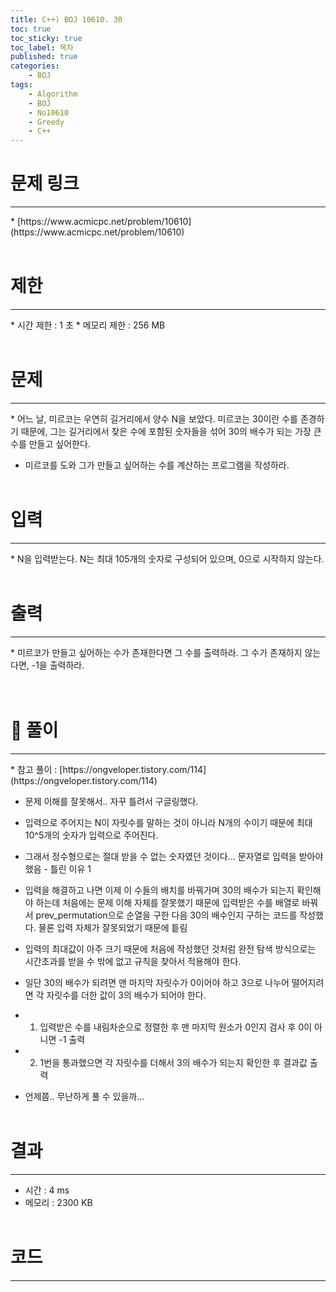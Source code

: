 ```yaml
---
title: C++) BOJ 10610. 30
toc: true
toc_sticky: true
toc_label: 목차
published: true
categories:
    - BOJ
tags:
    - Algorithm
    - BOJ
    - No10610
    - Greedy
    - C++
---
```


# 문제 링크
<hr>
* [https://www.acmicpc.net/problem/10610](https://www.acmicpc.net/problem/10610)<br><br>
 
# 제한
<hr>
* 시간 제한 : 1 초
* 메모리 제한 : 256 MB<br><br>

# 문제
<hr>
* 어느 날, 미르코는 우연히 길거리에서 양수 N을 보았다. 미르코는 30이란 수를 존경하기 때문에, 그는 길거리에서 찾은 수에 포함된 숫자들을 섞어 30의 배수가 되는 가장 큰 수를 만들고 싶어한다.
 
* 미르코를 도와 그가 만들고 싶어하는 수를 계산하는 프로그램을 작성하라.<br><br>

# 입력
<hr>
* N을 입력받는다. N는 최대 105개의 숫자로 구성되어 있으며, 0으로 시작하지 않는다.<br><br>

# 출력
<hr>
* 미르코가 만들고 싶어하는 수가 존재한다면 그 수를 출력하라. 그 수가 존재하지 않는다면, -1을 출력하라.<br><br><br>

# 👀 풀이
<hr>
* 참고 풀이 : [https://ongveloper.tistory.com/114](https://ongveloper.tistory.com/114)
 
* 문제 이해를 잘못해서.. 자꾸 틀려서 구글링했다.<br>
 
* 입력으로 주어지는 N이 자릿수를 말하는 것이 아니라 N개의 수이기 때문에 최대 10^5개의 숫자가 입력으로 주어진다.
* 그래서 정수형으로는 절대 받을 수 없는 숫자였던 것이다... 문자열로 입력을 받아야 했음 - 틀린 이유 1<br>
 
* 입력을 해결하고 나면 이제 이 수들의 배치를 바꿔가며 30의 배수가 되는지 확인해야 하는데 처음에는 문제 이해 자체를 잘못했기 때문에 입력받은 수를 배열로 바꿔서 prev_permutation으로 순열을 구한 다음 30의 배수인지 구하는 코드를 작성했다. 물론 입력 자체가 잘못되었기 때문에 틑림
* 입력의 최대값이 아주 크기 때문에 처음에 작성했던 것처럼 완전 탐색 방식으로는 시간초과를 받을 수 밖에 없고 규칙을 찾아서 적용해야 한다.
* 일단 30의 배수가 되려면 맨 마지막 자릿수가 0이어야 하고 3으로 나누어 떨어지려면 각 자릿수를 더한 값이 3의 배수가 되어야 한다.<br>
 
* 1. 입력받은 수를 내림차순으로 정렬한 후 맨 마지막 원소가 0인지 검사 후 0이 아니면 -1 출력
* 2. 1번을 통과했으면 각 자릿수를 더해서 3의 배수가 되는지 확인한 후 결과값 출력<br>
 
* 언제쯤.. 무난하게 풀 수 있을까...<br><br>
 
# 결과 
<hr>

 * 시간 : 4 ms
 * 메모리 : 2300 KB<br><br>
 
# 코드
<hr>

<script src="https://gist.github.com/miro7923/55212f123cfa1b4e659191c74ac6ef3e.js"></script>
